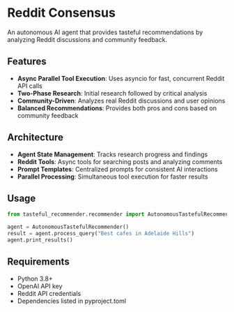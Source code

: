 # Reddit Consensus

An autonomous AI agent that provides tasteful recommendations by analyzing Reddit discussions and community feedback.

## Features

- **Async Parallel Tool Execution**: Uses asyncio for fast, concurrent Reddit API calls
- **Two-Phase Research**: Initial research followed by critical analysis
- **Community-Driven**: Analyzes real Reddit discussions and user opinions
- **Balanced Recommendations**: Provides both pros and cons based on community feedback

## Architecture

- **Agent State Management**: Tracks research progress and findings
- **Reddit Tools**: Async tools for searching posts and analyzing comments
- **Prompt Templates**: Centralized prompts for consistent AI interactions
- **Parallel Processing**: Simultaneous tool execution for faster results

## Usage

```python
from tasteful_recommender.recommender import AutonomousTastefulRecommender

agent = AutonomousTastefulRecommender()
result = agent.process_query("Best cafes in Adelaide Hills")
agent.print_results()
```

## Requirements

- Python 3.8+
- OpenAI API key
- Reddit API credentials
- Dependencies listed in pyproject.toml